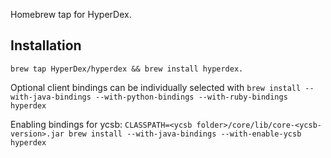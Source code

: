 Homebrew tap for HyperDex.

## Installation

`brew tap HyperDex/hyperdex && brew install hyperdex.`

Optional client bindings can be individually selected with
`brew install --with-java-bindings --with-python-bindings --with-ruby-bindings hyperdex`


Enabling bindings for ycsb:
`CLASSPATH=<ycsb folder>/core/lib/core-<ycsb-version>.jar brew install --with-java-bindings --with-enable-ycsb hyperdex`
